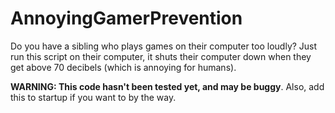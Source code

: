 # AnnoyingGamerPrevention
Do you have a sibling who plays games on their computer too loudly? Just run this script on their computer, it shuts their computer down when they get above 70 decibels (which is annoying for humans). 

**WARNING: This code hasn't been tested yet, and may be buggy**. Also, add this to startup if you want to by the way.

